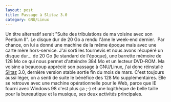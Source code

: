 ```yaml
---
layout: post
title: Passage à Slitaz 3.0
category: GNU/Linux
---
```


Un titre alternatif serait "Suite des tribulations de ma voisine avec son
Pentium II". <!-- more -->Le disque dur de 20 Go a rendu l'âme le week-end dernier.  Par
chance, on lui a donné une machine de la même époque mais avec une carte
mère hors-service. J'ai sorti les tournevis et nous avons récupéré un disque
dur... de 20 Go (le standard de l'époque), une barrette mémoire de 128 Mo ce
qui nous permet d'atteindre 384 Mo et un lecteur DVD-ROM. Ma voisine a beaucoup
apprécié son passage à GNU/Linux, j'ai donc réinstallé
[Slitaz](http://www.slitaz.org/fr) 3.0, dernière version stable sortie fin du
mois de mars. C'est toujours aussi léger, on a senti de suite le bénéfice des
128 Mo supplémentaires. Elle se retrouve avec une machine opérationnelle pour
le Web, parce que IE fourni avec Windows 98 c'est plus ça ;-) et une
logithèque de belle taille pour la bureautique et la musique, ses deux
activités principales.

